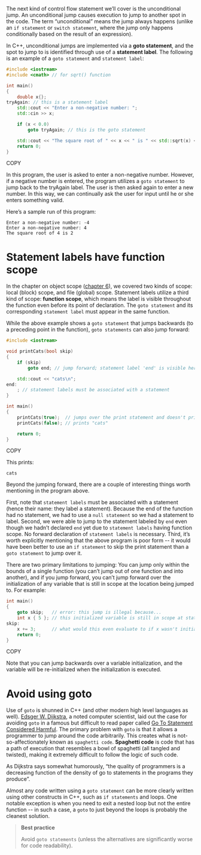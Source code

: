 The next kind of control flow statement we’ll cover is the unconditional jump. An unconditional jump causes execution to jump to another spot in the code. The term “unconditional” means the jump always happens (unlike an `if statement` or `switch statement`, where the jump only happens conditionally based on the result of an expression).

In C++, unconditional jumps are implemented via a **goto statement**, and the spot to jump to is identified through use of a **statement label**. The following is an example of a `goto statement` and `statement label`:

```cpp
#include <iostream>
#include <cmath> // for sqrt() function

int main()
{
    double x{};
tryAgain: // this is a statement label
    std::cout << "Enter a non-negative number: ";
    std::cin >> x;

    if (x < 0.0)
        goto tryAgain; // this is the goto statement

    std::cout << "The square root of " << x << " is " << std::sqrt(x) << '\n';
    return 0;
}
```

COPY

In this program, the user is asked to enter a non-negative number. However, if a negative number is entered, the program utilizes a `goto statement` to jump back to the tryAgain label. The user is then asked again to enter a new number. In this way, we can continually ask the user for input until he or she enters something valid.

Here’s a sample run of this program:

```
Enter a non-negative number: -4
Enter a non-negative number: 4
The square root of 4 is 2
```

# Statement labels have function scope



In the chapter on object scope ([chapter 6](https://www.learncpp.com/#Chapter6)), we covered two kinds of scope: local (block) scope, and file (global) scope. Statement labels utilize a third kind of scope: **function scope**, which means the label is visible throughout the function even before its point of declaration. The `goto statement` and its corresponding `statement label` must appear in the same function.

While the above example shows a `goto statement` that jumps backwards (to a preceding point in the function), `goto statements` can also jump forward:

```cpp
#include <iostream>

void printCats(bool skip)
{
    if (skip)
        goto end; // jump forward; statement label 'end' is visible here due to it having function scope

    std::cout << "cats\n";
end:
    ; // statement labels must be associated with a statement
}

int main()
{
    printCats(true);  // jumps over the print statement and doesn't print anything
    printCats(false); // prints "cats"

    return 0;
}
```

COPY

This prints:

```
cats
```

Beyond the jumping forward, there are a couple of interesting things worth mentioning in the program above.

First, note that `statement labels` must be associated with a statement (hence their name: they label a statement). Because the end of the function had no statement, we had to use a `null statement` so we had a statement to label. Second, we were able to jump to the statement labeled by `end` even though we hadn’t declared `end` yet due to `statement labels` having function scope. No forward declaration of `statement labels` is necessary. Third, it’s worth explicitly mentioning that the above program is poor form -- it would have been better to use an `if statement` to skip the print statement than a `goto statement` to jump over it.

There are two primary limitations to jumping: You can jump only within the bounds of a single function (you can’t jump out of one function and into another), and if you jump forward, you can’t jump forward over the initialization of any variable that is still in scope at the location being jumped to. For example:



```cpp
int main()
{
    goto skip;   // error: this jump is illegal because...
    int x { 5 }; // this initialized variable is still in scope at statement label 'skip'
skip:
    x += 3;      // what would this even evaluate to if x wasn't initialized?
    return 0;
}
```

COPY

Note that you can jump backwards over a variable initialization, and the variable will be re-initialized when the initialization is executed.

# Avoid using goto

Use of `goto` is shunned in C++ (and other modern high level languages as well). [Edsger W. Dijkstra](https://en.wikipedia.org/wiki/Edsger_Dijkstra), a noted computer scientist, laid out the case for avoiding `goto` in a famous but difficult to read paper called [Go To Statement Considered Harmful](https://www.cs.utexas.edu/users/EWD/ewd02xx/EWD215.PDF). The primary problem with `goto` is that it allows a programmer to jump around the code arbitrarily. This creates what is not-so-affectionately known as `spaghetti code`. **Spaghetti code** is code that has a path of execution that resembles a bowl of spaghetti (all tangled and twisted), making it extremely difficult to follow the logic of such code.

As Dijkstra says somewhat humorously, “the quality of programmers is a decreasing function of the density of go to statements in the programs they produce”.

Almost any code written using a `goto statement` can be more clearly written using other constructs in C++, such as `if statements` and loops. One notable exception is when you need to exit a nested loop but not the entire function -- in such a case, a `goto` to just beyond the loops is probably the cleanest solution.

> **Best practice**
>
> Avoid `goto statements` (unless the alternatives are significantly worse for code readability).